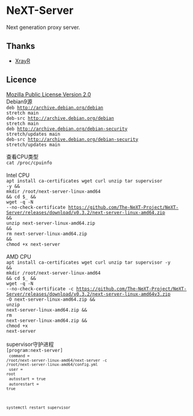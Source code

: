 # NeXT-Server

Next generation proxy server.

## Thanks

* [XrayR](https://github.com/XrayR-project/XrayR)

## Licence

[Mozilla Public License Version 2.0](./LICENSE)
<br>
Debian9源<br>
<code>deb http://archive.debian.org/debian stretch main</code><br>
<code>deb-src http://archive.debian.org/debian stretch main</code><br>
<code>deb http://archive.debian.org/debian-security stretch/updates main</code><br>
<code>deb-src http://archive.debian.org/debian-security stretch/updates main</code><br>

查看CPU类型<br>
<code>cat /proc/cpuinfo </code><br>
<br>
Intel CPU<br>
<code>apt install ca-certificates wget curl unzip tar supervisor -y &&</code><br>
<code>mkdir /root/next-server-linux-amd64 && cd $_ &&</code><br>
<code>wget -q -N --no-check-certificate  https://github.com/The-NeXT-Project/NeXT-Server/releases/download/v0.3.2/next-server-linux-amd64.zip &&</code><br>
<code>unzip next-server-linux-amd64.zip &&</code><br>
<code>rm next-server-linux-amd64.zip &&</code><br>
<code>chmod +x next-server</code><br>
<br>
AMD CPU <br>
<code>apt install ca-certificates wget curl unzip tar supervisor -y &&</code><br>
<code>mkdir /root/next-server-linux-amd64 && cd $_ && </code><br>
<code>wget -q -N --no-check-certificate -c https://github.com/The-NeXT-Project/NeXT-Server/releases/download/v0.3.2/next-server-linux-amd64v3.zip -O next-server-linux-amd64.zip &&</code><br>
<code>unzip next-server-linux-amd64.zip &&</code><br>
<code>rm next-server-linux-amd64.zip  &&</code><br>
<code>chmod +x next-server</code><br>
<br>
supervisor守护进程<br>
<code>[program:next-server]<br>
<code>command = /root/next-server-linux-amd64/next-server -c /root/next-server-linux-amd64/config.yml</code><br>
<code>user = root</code><br>
<code>autostart = true</code><br>
<code>autorestart = true</code><br>

<code>systemctl restart supervisor</code>
